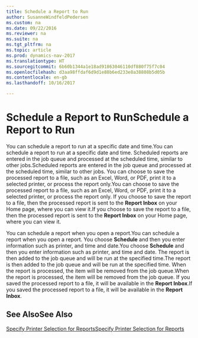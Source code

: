 ```yaml
---
title: Schedule a Report to Run
author: SusanneWindfeldPedersen
ms.custom: na
ms.date: 09/22/2016
ms.reviewer: na
ms.suite: na
ms.tgt_pltfrm: na
ms.topic: article
ms.prod: dynamics-nav-2017
ms.translationtype: HT
ms.sourcegitcommit: 6b60b1344a1e18ad91863046110df880f75f7c04
ms.openlocfilehash: d3aa98ffdaf6d9d1e88b6ed233e8a38808b5d05b
ms.contentlocale: en-gb
ms.lasthandoff: 10/16/2017

---
```

    
# <a name="schedule-a-report-to-run"></a><span data-ttu-id="0de1f-102">Schedule a Report to Run</span><span class="sxs-lookup"><span data-stu-id="0de1f-102">Schedule a Report to Run</span></span>
<span data-ttu-id="0de1f-103">You can schedule a report to run at a specific date and time.</span><span class="sxs-lookup"><span data-stu-id="0de1f-103">You can schedule a report to run at a specific date and time.</span></span> <span data-ttu-id="0de1f-104">Scheduled reports are entered in the job queue and processed at the scheduled time, similar to other jobs.</span><span class="sxs-lookup"><span data-stu-id="0de1f-104">Scheduled reports are entered in the job queue and processed at the scheduled time, similar to other jobs.</span></span> <span data-ttu-id="0de1f-105">You can choose to save the processed report to a file, such as an Excel, Word, or PDF, print it to a selected printer, or process the report only.</span><span class="sxs-lookup"><span data-stu-id="0de1f-105">You can choose to save the processed report to a file, such as an Excel, Word, or PDF, print it to a selected printer, or process the report only.</span></span> <span data-ttu-id="0de1f-106">If you choose to save the report to a file, then the processed report is sent to the **Report Inbox** on your Home page, where you can view it.</span><span class="sxs-lookup"><span data-stu-id="0de1f-106">If you choose to save the report to a file, then the processed report is sent to the **Report Inbox** on your Home page, where you can view it.</span></span> 

<span data-ttu-id="0de1f-107">You can schedule a report when you open a report.</span><span class="sxs-lookup"><span data-stu-id="0de1f-107">You can schedule a report when you open a report.</span></span> <span data-ttu-id="0de1f-108">You choose **Schedule** and then you enter information such as printer, and time and date.</span><span class="sxs-lookup"><span data-stu-id="0de1f-108">You choose **Schedule** and then you enter information such as printer, and time and date.</span></span> <span data-ttu-id="0de1f-109">The report is then added to the job queue and will be run at the specified time.</span><span class="sxs-lookup"><span data-stu-id="0de1f-109">The report is then added to the job queue and will be run at the specified time.</span></span> <span data-ttu-id="0de1f-110">When the report is processed, the item will be removed from the job queue.</span><span class="sxs-lookup"><span data-stu-id="0de1f-110">When the report is processed, the item will be removed from the job queue.</span></span> <span data-ttu-id="0de1f-111">If you saved the processed report to a file, it will be available in the **Report Inbox**.</span><span class="sxs-lookup"><span data-stu-id="0de1f-111">If you saved the processed report to a file, it will be available in the **Report Inbox**.</span></span>

## <a name="see-also"></a><span data-ttu-id="0de1f-112">See Also</span><span class="sxs-lookup"><span data-stu-id="0de1f-112">See Also</span></span>
[<span data-ttu-id="0de1f-113">Specify Printer Selection for Reports</span><span class="sxs-lookup"><span data-stu-id="0de1f-113">Specify Printer Selection for Reports</span></span>](ui-specify-printer-selection-reports.md) 

 


